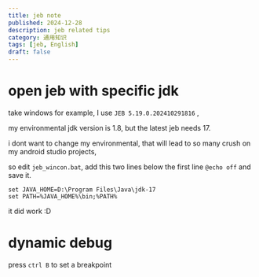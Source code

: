 ```yaml
---
title: jeb note 
published: 2024-12-28
description: jeb related tips
category: 通用知识
tags: [jeb, English]
draft: false
---
```


# open jeb with specific jdk 

take windows for example, I use `JEB 5.19.0.202410291816` , 

my environmental jdk version is 1.8, but the latest jeb needs 17.

i dont want to change my environmental, that will lead to so many crush on my android studio projects, 

so edit `jeb_wincon.bat`, add this two lines below the first line `@echo off` and save it.

```
set JAVA_HOME=D:\Program Files\Java\jdk-17
set PATH=%JAVA_HOME%\bin;%PATH%
```

it did work :D

# dynamic debug

press `ctrl B` to set a breakpoint

